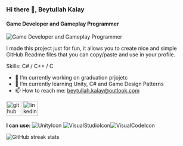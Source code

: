 ### Hi there 👋, Beytullah Kalay
#### Game Developer and Gameplay Programmer
![Game Developer and Gameplay Programmer](https://pbs.twimg.com/profile_images/1331536290542743552/Hl3uW02w_400x400.jpg)

I made this project just for fun, it allows you to create nice and simple GitHub Readme files that you can copy/paste and use in your profile.

Skills: C# / C++ / C

- 🔭 I’m currently working on graduation prjojetc 
- 🌱 I’m currently learning Unity, C# and Game Design Patterns 
- 📫 How to reach me: beytullah.kalay@outlook.com 


[<img src='https://cdn.jsdelivr.net/npm/simple-icons@3.0.1/icons/github.svg' alt='github' height='40'>](https://github.com/BeytullahKalay)  [<img src='https://cdn.jsdelivr.net/npm/simple-icons@3.0.1/icons/linkedin.svg' alt='linkedin' height='40'>](https://www.linkedin.com/in/https://www.linkedin.com/in/beytullah-kalay//)  

**I can use:**
![UnityIcon](https://img.icons8.com/ios-filled/2x/unity.png) ![VisualStudioIcon](https://img.icons8.com/color/2x/visual-studio-2019.png)![VisualCodeIcon](https://img.icons8.com/fluency/2x/visual-studio-code-2019.png)



![GitHub streak stats](https://github-readme-streak-stats.herokuapp.com/?user=BeytullahKalay)  


